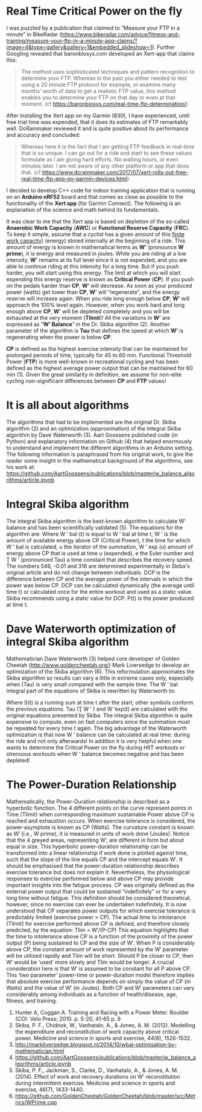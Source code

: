 # Real Time Critical Power on the fly

I was puzzled by a publication that claimed to “Measure your FTP in a minute” in BikeRadar (https://www.bikeradar.com/advice/fitness-and-training/measure-your-ftp-in-a-minute-app-claims/?image=4&type=gallery&gallery=1&embedded_slideshow=1). Further Googling revealed that baronbiosys.com developed an Xert-app that claims this:

> The method uses sophisticated techniques and pattern recognition to determine your FTP. Whereas in the past you either needed to test using a 20 minute FTP protocol for example, or examine many months’ worth of data to get a realistic FTP value, this method enables you to determine your FTP on that day or even at that moment. (cf https://baronbiosys.com/real-time-ftp-determination/)
> 
After installing the Xert app on my Garmin (830), I have experienced, until free trial time was expended, that it does its estimates of FTP remarkably well. DcRainmaker reviewed it and is quite positive about its performance and accuracy and concluded:
> Whereas here it is the fact that I am getting FTP feedback in real-time that is so unique.  I can go out for a ride and start to see these values formulate as I am giving hard efforts.  No waiting hours, or even minutes later.  I am not aware of any other platform or app that does that. (cf https://www.dcrainmaker.com/2017/07/xert-rolls-out-free-real-time-ftp-app-on-garmin-devices.html) 
> 
I decided to develop C++ code for indoor training application that is running on an <b>Arduino nRF52</b> board and that comes as close as possible to the functionality of the <b>Xert app</b> (for Garmin Connect). The following is an explanation of the science and math behind its fundamentals. <br>

It was clear to me that the Xert app is based on depletion of the so-called <b>Anaerobic Work Capacity</b> (<b>AWC</b>) or <b>Functional Reserve Capacity</b> (<b>FRC</b>). To keep it simple, assume that a cyclist has a given amount of this <ins>finite work capacity</ins>) (energy) stored internally at the beginning of a ride. This amount of energy is known in mathematical terms as <b>W’</b> (pronounce <b>W prime</b>), it is energy and measured in joules. While you are riding at a low intensity, <b>W’</b> remains at its full level since it is not expended, and you are able to continue riding at this intensity for a long time. But if you push harder, you will start using this energy. The limit at which you will start expending this energy reserve is known as <b>Critical Power</b> (<b>CP</b>). If you push on the pedals harder than <b>CP</b>, <b>W’</b> will decrease. As soon as your produced power (watts) get lower than <b>CP</b>, <b>W’</b> will “regenerate”, and the energy reserve will increase again. When you ride long enough below <b>CP</b>, <b>W’</b> will approach the 100% level again. However, when you work hard and long enough above <b>CP</b>, <b>W’</b> will be depleted completely and you will be exhausted at the very moment (<b>Tlimit</b>)! All the variations in <b>W’</b> are expressed as “<b>W’ Balance</b>” in the Dr. Skiba algorithm (2). Another parameter of the algorithm is <b>Tau</b> that defines the speed at which <b>W’</b> is regenerating when the power is below <b>CP</b>. <br>

<b>CP</b> is defined as the highest exercise intensity that can be maintained for prolonged periods of time, typically for 45 to 60 min. Functional Threshold Power (<b>FTP</b>) is more well-known in recreational cycling and has been defined as the highest average power output that can be maintained for 60 min (1). Given the great similarity in definition, we assume for non-elite cycling non-significant differences between <b>CP</b> and <b>FTP</b> values! <br>

# It is all about algorithms <br>
The algorithms that had to be implemented are the original Dr. Skiba algorithm (2) and an optimization (approximation) of the Integral Skiba algorithm by Dave Waterworth (3). Aart Goossens published code (in Python) and explanatory information on Github (4) that helped enormously to understand and implement the different algorithms in an Arduino setting. The following information is paraphrased from his original work, to give the reader some insight in the mathematical background of the algorithms, see his work at: https://github.com/AartGoossens/publications/blob/master/w_balance_algorithms/article.ipynb <br>
# Integral Skiba algorithm <br>
The integral Skiba algorithm is the best-known algorithm to calculate W' balance and has been scientifically validated (5). The equations for the algorithm are:
Where W ’ bal (t) is equal to W ' bal at time t, W ’ is the amount of available energy above CP (Critical Power), t the time for which W ' bal is calculated, u the iterator of the summation, W ’ exp (u) amount of energy above CP that is used at time u (expended), e the Euler number and Ʈ W ’  (pronounced Tau) a time constant that describes the recovery speed. The numbers 546, -0.01 and 316 are determined experimentally in Skiba's original article and do not change between individuals. DCP is the difference between CP and the average power of the intervals in which the power was below CP.  DCP can be calculated dynamically (the average until time t) or calculated once for the entire workout and used as a static value. Skiba recommends using a static value for DCP. P(t) is the power produced at time t.

# Dave Waterworth optimization of integral Skiba algorithm <br>
Mathematician Dave Waterworth (3) helped core developer of Golden Cheetah (http://www.goldencheetah.org/) Mark Liversedge to develop an optimization of the Skiba algorithm (6). This reformulation approximates the Skiba algorithm so results can vary a little in extreme cases only, especially when (Tau) is very small compared with the sample time.
The W ‘ bal integral part of the equations of Skiba is rewritten by Waterworth to:

Where S(t) is a running sum at time t after the start, other symbols conform the previous equations. Tau (Ʈ W ’ ) and W ’exp(t)  are calculated with the original equations presented by Skiba. The integral Skiba algorithm is quite expensive to compute, even on fast computers since the summation must be repeated for every time t again. 
The big advantage of the Waterworth optimization is that now W ‘ balance can be calculated at real time: during the ride and not only afterwards! In addition it is very helpful when one wants to determine the Critical Power on the fly during HIIT workouts or strenuous workouts when W ‘ balance becomes negative and has been depleted!

# The Power-Duration Relationship <br>
Mathematically, the Power-Duration relationship is described as a hyperbolic function. The 4 different points on the curve represent points in Time (Tlimit) when corresponding maximum sustainable Power above CP is reached and exhaustion occurs. When exercise tolerance is considered, the power-asymptote is known as CP (Watts). The curvature constant is known as W′ (i.e., W prime), it is measured in units of work done (Joules). Notice that the 4 greyed areas, representing W’, are different in form but about equal in size. This hyperbolic power-duration relationship can be transformed into a linear relationship if work done is plotted against time, such that the slope of the line equals CP and the intercept equals W′. It should be emphasised that the power-duration relationship describes exercise tolerance but does not explain it. Nevertheless, the physiological responses to exercise performed below and above CP may provide important insights into the fatigue process. CP was originally defined as the external power output that could be sustained “indefinitely” or for a very long time without fatigue. This definition should be considered theoretical, however, since no exercise can ever be undertaken indefinitely. It is now understood that CP separates power outputs for which exercise tolerance is predictably limited (exercise power > CP). The actual time to intolerance (Tlimit) for exercise performed above CP is defined, and therefore closely predicted, by the equation:
    Tlim = W′/(P-CP)
This equation highlights that the time to intolerance above CP is a function of the proximity of the power output (P) being sustained to CP and the size of W′. When P is considerably above CP, the constant amount of work represented by the W′ parameter will be utilized rapidly and Tlim will be short. Should P be closer to CP, then W′ would be ‘used’ more slowly and Tlim would be longer. A crucial consideration here is that W′ is assumed to be constant for all P above CP. This ‘two parameter’ power-time or power-duration model therefore implies that absolute exercise performance depends on simply the value of CP (in Watts) and the value of W′ (in Joules). Both CP and W′ parameters can vary considerably among individuals as a function of health/disease, age, fitness, and training.

1. Hunter A, Coggan A. Training and Racing with a Power Meter. Boulder (CO): Velo Press; 2010. p. 5-20, 41-65 p. 9
2. Skiba, P. F., Chidnok, W., Vanhatalo, A., & Jones, A. M. (2012). Modelling the expenditure and reconstitution of work capacity above critical power. Medicine and science in sports and exercise, 44(8), 1526-1532.
3. http://markliversedge.blogspot.nl/2014/10/wbal-optimisation-by-mathematician.html
4. https://github.com/AartGoossens/publications/blob/master/w_balance_algorithms/article.ipynb
5. Skiba, P. F., Jackman, S., Clarke, D., Vanhatalo, A., & Jones, A. M. (2014). Effect of work and recovery durations on W' reconstitution during intermittent exercise. Medicine and science in sports and exercise, 46(7), 1433-1440.
6. https://github.com/GoldenCheetah/GoldenCheetah/blob/master/src/Metrics/WPrime.cpp



